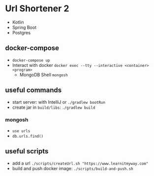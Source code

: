 # Url Shortener 2

- Kotlin
- Spring Boot
- Postgres

## docker-compose

- `docker-compose up`
- Interact with docker `docker exec --tty --interactive <container> <program>`
    - MongoDB Shell `mongosh`

## useful commands

- start server: with IntelliJ or `./gradlew bootRun`
- create jar in `build/libs`: `./gradlew build`

### mongosh

- `use urls`
- `db.urls.find()`

## useful scripts

- add a url `./scripts/createUrl.sh "https://www.learnitmyway.com"`
- build and push docker image: `./scripts/build-and-push.sh`
